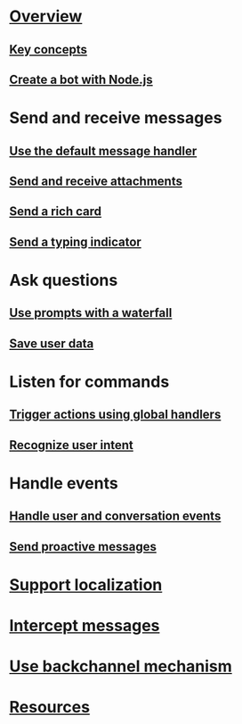 # [Overview](~/nodejs/index.md)
## [Key concepts](~/nodejs/concepts.md)
## [Create a bot with Node.js](~/nodejs/getstarted.md)
# Send and receive messages
## [Use the default message handler](~/nodejs/use-default-message-handler.md) 
## [Send and receive attachments](~/nodejs/send-receive-attachments.md) 
## [Send a rich card](~/nodejs/send-card-buttons.md)
## [Send a typing indicator](~/nodejs/send-typing-indicator.md)
# Ask questions
## [Use prompts with a waterfall](~/nodejs/prompts.md)
## [Save user data](~/nodejs/save-user-data.md)
# Listen for commands
## [Trigger actions using global handlers](~/nodejs/global-handlers.md)
## [Recognize user intent](~/nodejs/recognize-intent.md)
# Handle events
## [Handle user and conversation events](~/nodejs/handle-conversation-events.md)
## [Send proactive messages](~/nodejs/proactive-messages.md)
# [Support localization](~/nodejs/localization.md)
# [Intercept messages](~/nodejs/middleware.md)
# [Use backchannel mechanism](~/nodejs/backchannel.md)
# [Resources](../resources/TOC.md)